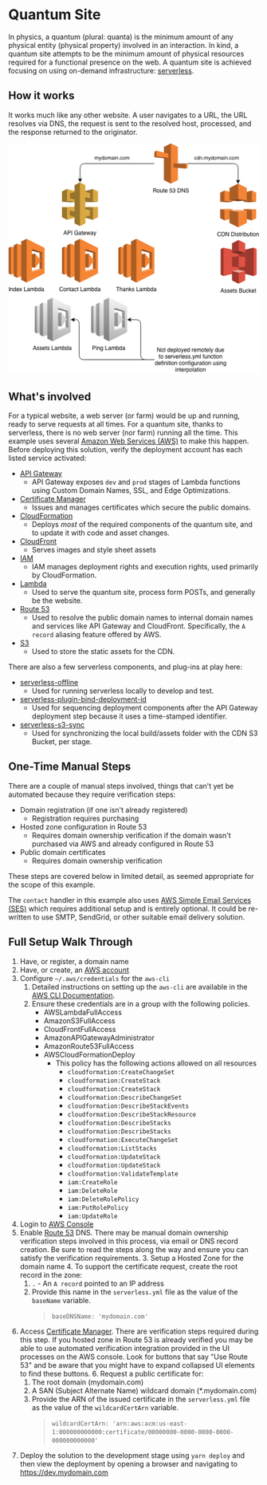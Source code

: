 # Quantum Site

In physics, a quantum (plural: quanta) is the minimum amount of any physical entity (physical property) involved in an interaction. In kind, a quantum site attempts to be the minimum amount of physical resources required for a functional presence on the web. A quantum site is achieved focusing on using on-demand infrastructure: [serverless](https://serverless.com/).

## How it works

It works much like any other website. A user navigates to a URL, the URL resolves via DNS, the request is sent to the resolved host, processed, and the response returned to the originator.

![alt text](assets/Quantum-Site-Overview-Diagram.png 'Logo Title Text 1')

## What's involved

For a typical website, a web server (or farm) would be up and running, ready to serve requests at all times. For a quantum site, thanks to serverless, there is no web server (nor farm) running all the time. This example uses several [Amazon Web Services (AWS)](https://aws.amazon.com/) to make this happen. Before deploying this solution, verify the deployment account has each listed service activated:

- [API Gateway](https://console.aws.amazon.com/apigateway/home)
  - API Gateway exposes `dev` and `prod` stages of Lambda functions using Custom Domain Names, SSL, and Edge Optimizations.
- [Certificate Manager](https://console.aws.amazon.com/acm/home)
  - Issues and manages certificates which secure the public domains.
- [CloudFormation](https://console.aws.amazon.com/cloudformation/home)
  - Deploys _most_ of the required components of the quantum site, and to update it with code and asset changes.
- [CloudFront](https://console.aws.amazon.com/cloudfront/home)
  - Serves images and style sheet assets
- [IAM](https://console.aws.amazon.com/iam/home)
  - IAM manages deployment rights and execution rights, used primarily by CloudFormation.
- [Lambda](https://console.aws.amazon.com/lambda/home)
  - Used to serve the quantum site, process form POSTs, and generally be the website.
- [Route 53](https://console.aws.amazon.com/route53/home)
  - Used to resolve the public domain names to internal domain names and services like API Gateway and CloudFront. Specifically, the `A record` aliasing feature offered by AWS.
- [S3](https://s3.console.aws.amazon.com/s3/home)
  - Used to store the static assets for the CDN.

There are also a few serverless components, and plug-ins at play here:

- [serverless-offline](https://github.com/dherault/serverless-offline#readme)
  - Used for running serverless locally to develop and test.
- [serverless-plugin-bind-deployment-id](https://github.com/jacob-meacham/serverless-plugin-bind-deployment-id#readme)
  - Used for sequencing deployment components after the API Gateway deployment step because it uses a time-stamped identifier.
- [serverless-s3-sync](https://github.com/k1LoW/serverless-s3-sync#readme)
  - Used for synchronizing the local build/assets folder with the CDN S3 Bucket, per stage.

## One-Time Manual Steps

There are a couple of manual steps involved, things that can't yet be automated because they require verification steps:

- Domain registration (if one isn't already registered)
  - Registration requires purchasing
- Hosted zone configuration in Route 53
  - Requires domain ownership verification if the domain wasn't purchased via AWS and already configured in Route 53
- Public domain certificates
  - Requires domain ownership verification

These steps are covered below in limited detail, as seemed appropriate for the scope of this example.

The `contact` handler in this example also uses [AWS Simple Email Services (SES)](https://console.aws.amazon.com/ses/home) which requires additional setup and is entirely optional. It could be re-written to use SMTP, SendGrid, or other suitable email delivery solution.

## Full Setup Walk Through

1. Have, or register, a domain name
2. Have, or create, an [AWS account](https://aws.amazon.com/)
3. Configure `~/.aws/credentials` for the `aws-cli`
   1. Detailed instructions on setting up the `aws-cli` are available in the [AWS CLI Documentation](https://docs.aws.amazon.com/lambda/latest/dg/setup-awscli.html).
   2. Ensure these credentials are in a group with the following policies.
      - AWSLambdaFullAccess
      - AmazonS3FullAccess
      - CloudFrontFullAccess
      - AmazonAPIGatewayAdministrator
      - AmazonRoute53FullAccess
      - AWSCloudFormationDeploy
        - This policy has the following actions allowed on all resources
          - `cloudformation:CreateChangeSet`
          - `cloudformation:CreateStack`
          - `cloudformation:CreateStack`
          - `cloudformation:DescribeChangeSet`
          - `cloudformation:DescribeStackEvents`
          - `cloudformation:DescribeStackResource`
          - `cloudformation:DescribeStacks`
          - `cloudformation:DescribeStacks`
          - `cloudformation:ExecuteChangeSet`
          - `cloudformation:ListStacks`
          - `cloudformation:UpdateStack`
          - `cloudformation:UpdateStack`
          - `cloudformation:ValidateTemplate`
          - `iam:CreateRole`
          - `iam:DeleteRole`
          - `iam:DeleteRolePolicy`
          - `iam:PutRolePolicy`
          - `iam:UpdateRole`
4. Login to [AWS Console](https://console.aws.amazon.com)
5. Enable [Route 53](https://console.aws.amazon.com/route53/home) DNS. There may be manual domain ownership verification steps involved in this process, via email or DNS record creation. Be sure to read the steps along the way and ensure you can satisfy the verification requirements.
   3. Setup a Hosted Zone for the domain name
   4. To support the certificate request, create the root record in the zone:
      1. `.` - An `A record` pointed to an IP address
   5. Provide this name in the `serverless.yml` file as the value of the `baseName` variable.
      > `baseDNSName: 'mydomain.com'`
6. Access [Certificate Manager](https://console.aws.amazon.com/acm/home). There are verification steps required during this step. If you hosted zone in Route 53 is already verified you may be able to use automated verification integration provided in the UI processes on the AWS console. Look for buttons that say "Use Route 53" and be aware that you might have to expand collapsed UI elements to find these buttons.
   6. Request a public certificate for:
      1. The root domain (mydomain.com)
      2. A SAN (Subject Alternate Name) wildcard domain (\*.mydomain.com)
      3. Provide the ARN of the issued certificate in the `serverless.yml` file as the value of the `wildcardCertArn` variable.
         > `wildcardCertArn: 'arn:aws:acm:us-east-1:000000000000:certificate/00000000-0000-0000-0000-000000000000'`
7. Deploy the solution to the development stage using `yarn deploy` and then view the deployment by opening a browser and navigating to https://dev.mydomain.com
